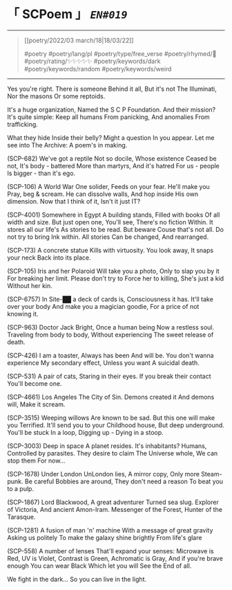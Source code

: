# &#12300; SCPoem &#12301; *`EN#019`*

---

> [[poetry/2022/03 march/18|18/03/22]]
> 
> #poetry 
> #poetry/lang/pl 
> #poetry/type/free_verse 
> #poetry/rhymed/🔴 
> #poetry/rating/✨✨✨✨✨
> #poetry/keywords/dark #poetry/keywords/random #poetry/keywords/weird 

---

Yes you're right.
There is someone
Behind it all,
But it's not
The Illuminati,
Nor the masons
Or some reptoids.

It's a huge organization,
Named the S C P Foundation.
And their mission?
It's quite simple:
Keep all humans
From panicking,
And anomalies
From trafficking.

What they hide
Inside their belly?
Might a question
In you appear.
Let me see into
The Archive:
A poem's in making.

   (SCP-682)
We've got a reptile
Not so docile,
Whose existence
Ceased be not,
It's body - battered
More than martyrs,
And it's hatred
For us - people
Is bigger - than it's ego.

   (SCP-106)
A World War One solider,
Feeds on your fear.
He'll make you
Pray, beg & scream.
He can dissolve walls,
And hop inside
His own dimension.
Now that I think of it,
Isn't it just IT?

   (SCP-4001)
Somewhere in Egypt
A building stands,
Filled with books
Of all width and size.
But just open one,
You'll see,
There's no fiction
Within.
It stores all our life's
As stories to be read.
But beware
Couse that's not all.
Do not try to bring
Ink within.
All stories
Can be changed,
And rearranged.

   (SCP-173)
A concrete statue
Kills with virtuosity.
You look away,
It snaps your neck
Back into its place.

   (SCP-105)
Iris and her Polaroid
Will take you a photo,
Only to slap you by it
For breaking her limit.
Please don't try to
Force her to killing,
She's just a kid
Without her kin.

   (SCP-6757)
In Site-██ a deck of cards is,
Consciousness it has.
It'll take over your body
And make you a magician goodie,
For a price of not knowing it.

   (SCP-963)
Doctor Jack Bright,
Once a human being
Now a restless soul.
Traveling from body to body,
Without experiencing
The sweet release of death.

   (SCP-426)
I am a toaster,
Always has been
And will be.
You don't wanna experience
My secondary effect,
Unless you want
A suicidal death.

   (SCP-531)
A pair of cats,
Staring in their eyes.
If you break their contact
You'll become one.

   (SCP-4661)
Los Angeles
The City of Sin.
Demons created it
And demons will,
Make it scream.

   (SCP-3515)
Weeping willows
Are known to be sad.
But this one will make you
Terrified.
It'll send you to your
Childhood house,
But deep underground.
You'll be stuck
In a loop,
Digging up -
Dying in a stoop.

   (SCP-3003)
Deep in space
A planet resides.
It's inhabitants? Humans,
Controlled by parasites.
They desire to claim
The Universe whole,
We can stop them
For now...

   (SCP-1678)
Under London
UnLondon lies,
A mirror copy,
Only more
Steam-punk.
Be careful
Bobbies are around,
They don't need a reason
To beat you to a pulp.

   (SCP-1867)
Lord Blackwood,
A great adventurer
Turned sea slug.
Explorer of Victoria,
And ancient Amon-Iram.
Messenger of the Forest,
Hunter of the Tarasque.

   (SCP-1281)
A fusion of man 'n' machine
With a message of great gravity
Asking us politely
To make the galaxy shine brightly
From life's glare

   (SCP-558)
A number of lenses
That'll expand your senses:
Microwave is Red,
UV is Violet,
Contrast is Green,
Achromatic is Gray,
And if you're brave enough
You can wear Black
Which let you will
See the End of all.

We fight in the dark...
So you can live in the light.
